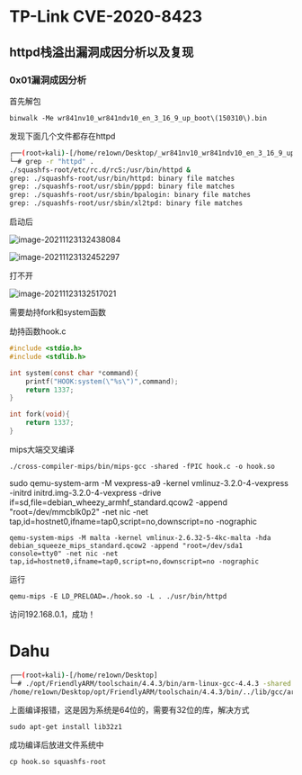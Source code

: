 # TP-Link CVE-2020-8423

## httpd栈溢出漏洞成因分析以及复现

### 0x01漏洞成因分析











首先解包

`binwalk -Me wr841nv10_wr841ndv10_en_3_16_9_up_boot\(150310\).bin`

发现下面几个文件都存在httpd

```sh
┌──(root💀kali)-[/home/re1own/Desktop/_wr841nv10_wr841ndv10_en_3_16_9_up_boot(150310).bin.extracted]
└─# grep -r "httpd" .
./squashfs-root/etc/rc.d/rcS:/usr/bin/httpd &
grep: ./squashfs-root/usr/bin/httpd: binary file matches
grep: ./squashfs-root/usr/sbin/pppd: binary file matches
grep: ./squashfs-root/usr/sbin/bpalogin: binary file matches
grep: ./squashfs-root/usr/sbin/xl2tpd: binary file matches
```

启动后

![image-20211123132438084](https://tva1.sinaimg.cn/large/008i3skNly1gwp0n62jv4j31ds0s6dmd.jpg)

![image-20211123132452297](https://tva1.sinaimg.cn/large/008i3skNly1gwp0nd2i4jj317j0u0gx9.jpg)

打不开

![image-20211123132517021](https://tva1.sinaimg.cn/large/008i3skNly1gwp0nsn63ij30ko0sm0ts.jpg)

需要劫持fork和system函数

劫持函数hook.c

```c
#include <stdio.h>
#include <stdlib.h>

int system(const char *command){
    printf("HOOK:system(\"%s\")",command);
    return 1337;
}

int fork(void){
    return 1337;
}
```

mips大端交叉编译

`./cross-compiler-mips/bin/mips-gcc -shared -fPIC hook.c -o hook.so`

sudo qemu-system-arm -M vexpress-a9 -kernel vmlinuz-3.2.0-4-vexpress -initrd initrd.img-3.2.0-4-vexpress -drive if=sd,file=debian_wheezy_armhf_standard.qcow2 -append "root=/dev/mmcblk0p2" -net nic -net tap,id=hostnet0,ifname=tap0,script=no,downscript=no -nographic



```
qemu-system-mips -M malta -kernel vmlinux-2.6.32-5-4kc-malta -hda debian_squeeze_mips_standard.qcow2 -append "root=/dev/sda1 console=tty0" -net nic -net tap,id=hostnet0,ifname=tap0,script=no,downscript=no -nographic
```



运行

`qemu-mips -E LD_PRELOAD=./hook.so -L . ./usr/bin/httpd`

访问192.168.0.1，成功！







# Dahu



```sh
┌──(root💀kali)-[/home/re1own/Desktop]
└─# ./opt/FriendlyARM/toolschain/4.4.3/bin/arm-linux-gcc-4.4.3 -shared -fPIC hook.c -o hook.so 
/home/re1own/Desktop/opt/FriendlyARM/toolschain/4.4.3/bin/../lib/gcc/arm-none-linux-gnueabi/4.4.3/../../../../arm-none-linux-gnueabi/bin/as: error while loading shared libraries: libz.so.1: cannot open shared object file: No such file or directory
```

上面编译报错，这是因为系统是64位的，需要有32位的库，解决方式

`sudo apt-get install lib32z1`

成功编译后放进文件系统中

`cp hook.so squashfs-root `


